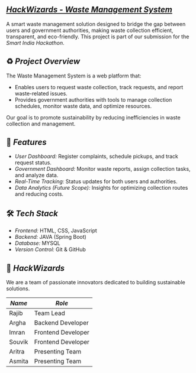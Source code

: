 ## [*HackWizards - Waste Management System*](https://hackwizards.netlify.app/)

A smart waste management solution designed to bridge the gap between users and government authorities, making waste collection efficient, transparent, and eco-friendly. This project is part of our submission for the *Smart India Hackathon*.

## ♻️ *Project Overview*
The Waste Management System is a web platform that:
- Enables users to request waste collection, track requests, and report waste-related issues.
- Provides government authorities with tools to manage collection schedules, monitor waste data, and optimize resources.

Our goal is to promote sustainability by reducing inefficiencies in waste collection and management.

## 🚀 *Features*
- *User Dashboard:* Register complaints, schedule pickups, and track request status.
- *Government Dashboard:* Monitor waste reports, assign collection tasks, and analyze data.
- *Real-Time Tracking:* Status updates for both users and authorities.
- *Data Analytics (Future Scope):* Insights for optimizing collection routes and reducing costs.

## 🛠️ *Tech Stack*
- *Frontend:* HTML, CSS, JavaScript
- *Backend:* JAVA (Spring Boot)
- *Database:* MYSQL
- *Version Control:* Git & GitHub

## 👥 *HackWizards*

We are a team of passionate innovators dedicated to building sustainable solutions.

| *Name*         | *Role*              |
|------------------|-----------------------|
| Rajib     | Team Lead   |
| Argha     | Backend Developer     |
| Imran     | Frontend Developer    |
| Souvik     | Frontend Developer     |
| Aritra     | Presenting Team     |
| Asmita     | Presenting Team    |

